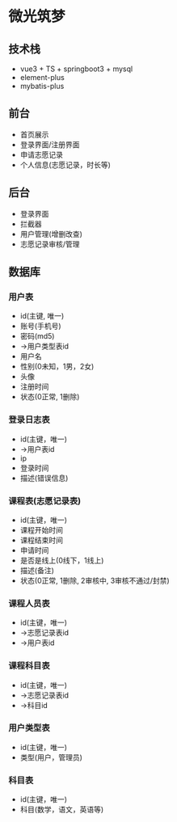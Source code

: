 # 微光筑梦

## 技术栈
* vue3 + TS + springboot3 + mysql
* element-plus
* mybatis-plus

## 前台
* 首页展示
* 登录界面/注册界面
* 申请志愿记录
* 个人信息(志愿记录，时长等)

## 后台
* 登录界面
* 拦截器
* 用户管理(增删改查)
* 志愿记录审核/管理

## 数据库
### 用户表
* id(主键, 唯一)
* 账号(手机号)
* 密码(md5)
* ->用户类型表id
* 用户名
* 性别(0未知，1男，2女)
* 头像
* 注册时间
* 状态(0正常, 1删除)
### 登录日志表
* id(主键，唯一)
* ->用户表id
* ip
* 登录时间
* 描述(错误信息)
### 课程表(志愿记录表)
* id(主键，唯一)
* 课程开始时间
* 课程结束时间
* 申请时间
* 是否是线上(0线下，1线上)
* 描述(备注)
* 状态(0正常, 1删除, 2审核中, 3审核不通过/封禁)
### 课程人员表
* id(主键，唯一)
* ->志愿记录表id
* ->用户表id
### 课程科目表
* id(主键，唯一)
* ->志愿记录表id
* ->科目id


### 用户类型表
* id(主键，唯一)
* 类型(用户，管理员)
### 科目表
* id(主键，唯一)
* 科目(数学，语文，英语等)